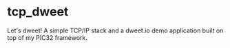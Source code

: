 # tcp_dweet
Let's dweet! A simple TCP/IP stack and a dweet.io demo application built on top of my PIC32 framework.
